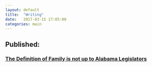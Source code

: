 ```yaml
---
layout: default
title:  "Writing"
date:   2017-03-15 17:05:00
categories: main
---
```

<h2>
Published:
</h2>
<h3>
<a href="http://www.nbcnews.com/feature/nbc-out/opinion-definition-family-not-alabama-legislators-n724171"> 
The Definition of Family is not up to Alabama Legislators 
</a> 
</h3>
